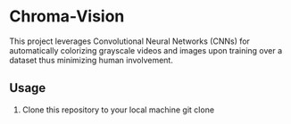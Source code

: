 # Chroma-Vision

This project leverages Convolutional Neural Networks (CNNs) for automatically colorizing grayscale videos and images upon training over a dataset thus minimizing human involvement.

## Usage

1. Clone this repository to your local machine git clone 
